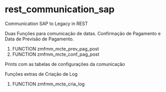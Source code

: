 # rest_communication_sap
Communication SAP to Legacy in REST

Duas Funções para comunicação de datas. Confirmação de Pagamento e Data de Previsão de Pagamento.

1) FUNCTION zmfmm_mcte_prev_pag_post 
2) FUNCTION zmfmm_mcte_conf_pag_post

Prints com as tabelas de configurações da comunicação

Funções extras de Criação de Log
1) FUNCTION zmfmm_mcte_cria_log
